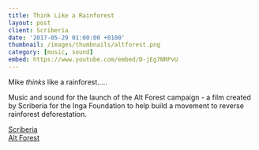 ```yaml
---
title: Think Like a Rainforest
layout: post
client: Scriberia
date: '2017-05-29 01:00:00 +0100'
thumbnail: /images/thumbnails/altforest.png
category: [music, sound]
embed: https://www.youtube.com/embed/D-jEg7NRPvU
---
```


Mike <em>thinks</em> like a rainforest.....

Music and sound for the launch of the Alt Forest campaign - a film created by Scriberia for the Inga Foundation to help build a movement to reverse rainforest deforestation.

[Scriberia](http://www.scriberia.co.uk/journal/altforest)  
[Alt Forest](http://altforest.org/)
